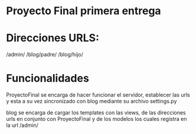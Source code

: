 # Proyecto Final primera entrega



# Direcciones URLS:

/admin/
/blog/padre/
/blog/hijo/


# Funcionalidades

ProyectoFinal se encarga de hacer funcionar el servidor, establecer las urls y esta a su vez sincronizado con blog mediante su archivo settings.py

blog se encarga de cargar los templates con las views, de las direcciones urls en conjunto con ProyectoFinal y de los modelos los cuales registra en la url /admin/